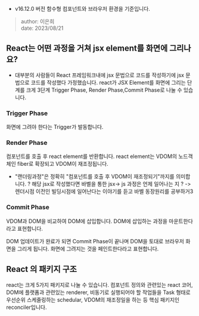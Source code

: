 * v16.12.0 버전 함수형 컴포넌트와 브라우저 환경을 기준입니다.
> author: 이은희<br/>date: 2023/08/21

## React는 어떤 과정을 거쳐 jsx element를 화면에 그리나요?
* 대부분의 사람들이 React 프레임워크내에 jsx 문법으로 코드를 작성하기에 jsx 문법으로 코드를 작성했다 가정했습니다.
react가 JSX Element를 화면에 그리는 단계를 크게 3단계 Trigger Phase, Render Phase,Commit Phase로 나눌 수 있습니다.   

### Trigger Phase
화면에 그려야 한다는 Trigger가 발동합니다.
### Render Phase
컴포넌트를 호출 후 react element를 반환합니다. react element는 VDOM의 노드객체인 fiber로 확장되고 VDOM이 재조정됩니다. 
* "랜더링과정"은 정확히 "컴포넌트를 호출 후 VDOM이 재조정되기"까지를 의미합니다.
? 해당 jsx로 작성했다면 바벨을 통한 jsx-> js 과정은 언제 일어나는 지 ? 
-> 렌더시점 이전인 빌딩시점에 일어난다는 이야기를 듣고 바벨 동장원리를 공부하거3
### Commit Phase
VDOM과 DOM을 비교하여 DOM에 삽입합니다.  DOM에 삽입하는 과정을 마운트한다라고 표현합니다.   

DOM 업데이트가 완료가 되면 Commit Phase이 끝나며 DOM을 토대로 브라우저 화면을 그리게 됩니다. 화면에 그려지는 것을 페인트한다라고 표현합니다. 

## React 의 패키지 구조
react는 크게 5가지 패키지로 나눌 수 있습니다. 컴포넌트 정의와 관련있는 react 코어, DOM에 플랫폼과 관련있는 renderer, 비동기로 실행되어야 할 작업들을 Task 형태로 우선순위 스케줄링하는 schedular, VDOM의 재조정일을 하는 등 핵심 패키지인 reconciler입니다.  